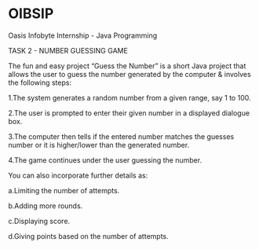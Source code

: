 # OIBSIP
Oasis Infobyte Internship - Java Programming

TASK 2 - NUMBER GUESSING GAME

The fun and easy project “Guess the Number” is a short Java project that allows the user to guess the number generated by the computer & involves the following steps:

1.The system generates a random number from a given range, say 1 to 100.

2.The user is prompted to enter their given number in a displayed dialogue box.

3.The computer then tells if the entered number matches the guesses number or it is higher/lower than the generated number.

4.The game continues under the user guessing the number.

You can also incorporate further details as:

a.Limiting the number of attempts.

b.Adding more rounds.

c.Displaying score.

d.Giving points based on the number of attempts.

